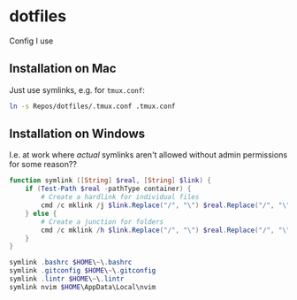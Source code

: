 # dotfiles
Config I use

## Installation on Mac

Just use symlinks, e.g. for `tmux.conf`:
``` bash
ln -s Repos/dotfiles/.tmux.conf .tmux.conf
```

## Installation on Windows 

I.e. at work where _actual_ symlinks aren't allowed without admin permissions
for some reason??

``` powershell
function symlink ([String] $real, [String] $link) {
    if (Test-Path $real -pathType container) {
        # Create a hardlink for individual files
        cmd /c mklink /j $link.Replace("/", "\") $real.Replace("/", "\")
    } else {
        # Create a junction for folders
        cmd /c mklink /h $link.Replace("/", "\") $real.Replace("/", "\")
    }
}

symlink .bashrc $HOME\~\.bashrc
symlink .gitconfig $HOME\~\.gitconfig
symlink .lintr $HOME\~\.lintr
symlink nvim $HOME\AppData\Local\nvim
```
